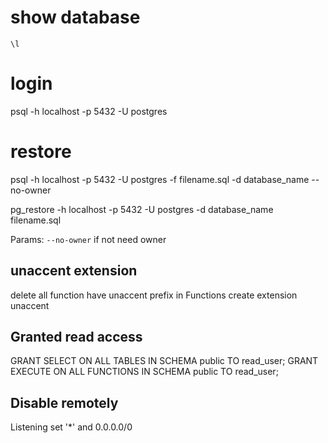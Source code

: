# show database
`\l`

# login
psql -h localhost -p 5432 -U postgres

# restore

psql -h localhost -p 5432 -U postgres -f filename.sql -d database_name --no-owner

pg_restore -h localhost -p 5432 -U postgres -d database_name filename.sql

Params:
`--no-owner` if not need owner
## unaccent extension

delete all function have unaccent prefix in Functions
create extension unaccent

## Granted read access
GRANT SELECT ON ALL TABLES IN SCHEMA public TO read_user;
GRANT EXECUTE ON ALL FUNCTIONS IN SCHEMA public TO read_user;

## Disable remotely
Listening set '*'
and 0.0.0.0/0